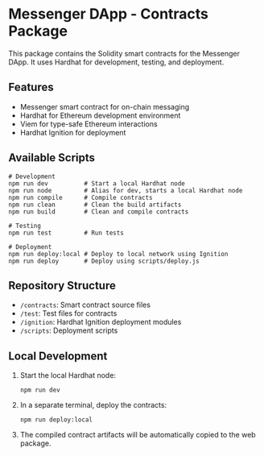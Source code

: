 # Messenger DApp - Contracts Package

This package contains the Solidity smart contracts for the Messenger DApp. It uses Hardhat for development, testing, and
deployment.

## Features

- Messenger smart contract for on-chain messaging
- Hardhat for Ethereum development environment
- Viem for type-safe Ethereum interactions
- Hardhat Ignition for deployment

## Available Scripts

```shell
# Development
npm run dev          # Start a local Hardhat node
npm run node         # Alias for dev, starts a local Hardhat node
npm run compile      # Compile contracts
npm run clean        # Clean the build artifacts
npm run build        # Clean and compile contracts

# Testing
npm run test         # Run tests

# Deployment
npm run deploy:local # Deploy to local network using Ignition
npm run deploy       # Deploy using scripts/deploy.js
```

## Repository Structure

- `/contracts`: Smart contract source files
- `/test`: Test files for contracts
- `/ignition`: Hardhat Ignition deployment modules
- `/scripts`: Deployment scripts

## Local Development

1. Start the local Hardhat node:
   ```
   npm run dev
   ```

2. In a separate terminal, deploy the contracts:
   ```
   npm run deploy:local
   ```

3. The compiled contract artifacts will be automatically copied to the web package.
